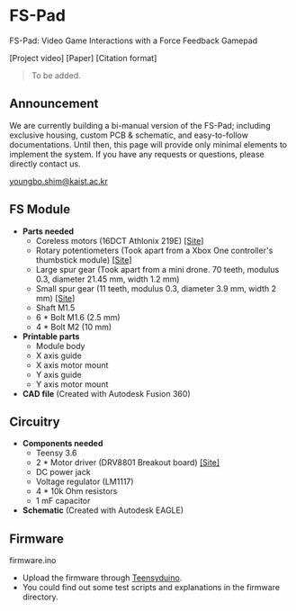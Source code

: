 # FS-Pad
FS-Pad: Video Game Interactions with a Force Feedback Gamepad

[Project video] [Paper] [Citation format]
> To be added.

## Announcement
We are currently building a bi-manual version of the FS-Pad; including exclusive housing, custom PCB & schematic, and easy-to-follow documentations. Until then, this page will provide only minimal elements to implement the system. If you have any requests or questions, please directly contact us.

youngbo.shim@kaist.ac.kr

## FS Module
  - **Parts needed**
    + Coreless motors (16DCT Athlonix 219E) [[Site]](https://www.portescap.com/en/products/brush-dc-motors/athlonix-motors/16dct-athlonix-precious-metal-brush-dc-motor)
    + Rotary potentiometers (Took apart from a Xbox One controller's thumbstick module) [[Site]](https://www.aliexpress.com/item/33011575369.html?spm=a2g0s.9042311.0.0.42674c4dC97u9J)
    + Large spur gear (Took apart from a mini drone. 70 teeth, modulus 0.3, diameter 21.45 mm, width 1.2 mm)
    + Small spur gear (11 teeth, modulus 0.3, diameter 3.9 mm, width 2 mm) [[Site]](https://www.aliexpress.com/item/33023736047.html?spm=a2g0o.productlist.0.0.400917d9ZYoi95&algo_pvid=bf7dee53-2d2b-4fe4-aff9-6fe93fa2e007&algo_expid=bf7dee53-2d2b-4fe4-aff9-6fe93fa2e007-22&btsid=0ab6f83115922884623618375e73a7&ws_ab_test=searchweb0_0,searchweb201602_,searchweb201603_)
    + Shaft M1.5
    + 6 * Bolt M1.6 (2.5 mm)
    + 4 * Bolt M2 (10 mm)
  - **Printable parts**
    + Module body
    + X axis guide
    + X axis motor mount
    + Y axis guide
    + Y axis motor mount
  - **CAD file** (Created with Autodesk Fusion 360)
  
## Circuitry
  - **Components needed**
    + Teensy 3.6
    + 2 * Motor driver (DRV8801 Breakout board) [[Site]](https://www.pololu.com/product/2136/resources)
    + DC power jack
    + Voltage regulator (LM1117)
    + 4 * 10k Ohm resistors
    + 1 mF capacitor
  - **Schematic** (Created with Autodesk EAGLE)
  
## Firmware
firmware.ino
* Upload the firmware through [Teensyduino](https://www.pjrc.com/teensy/td_download.html).
* You could find out some test scripts and explanations in the firmware directory.
